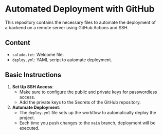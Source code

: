 # Automated Deployment with GitHub

This repository contains the necessary files to automate the deployment of a backend on a remote server using GitHub Actions and SSH.

## Content
- `saludo.txt`: Welcome file.
- `deploy.yml`: YAML script to automate deployment.

## Basic Instructions
1. **Set Up SSH Access**:
   - Make sure to configure the public and private keys for passwordless access.
   - Add the private keys to the Secrets of the GitHub repository.
2. **Automate Deployment**:
   - The `deploy.yml` file sets up the workflow to automatically deploy the project.
   - Each time you push changes to the `main` branch, deployment will be executed.
